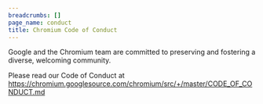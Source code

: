 ```yaml
---
breadcrumbs: []
page_name: conduct
title: Chromium Code of Conduct
---
```


Google and the Chromium team are committed to preserving and fostering a
diverse, welcoming community.

Please read our Code of Conduct at
<https://chromium.googlesource.com/chromium/src/+/master/CODE_OF_CONDUCT.md>